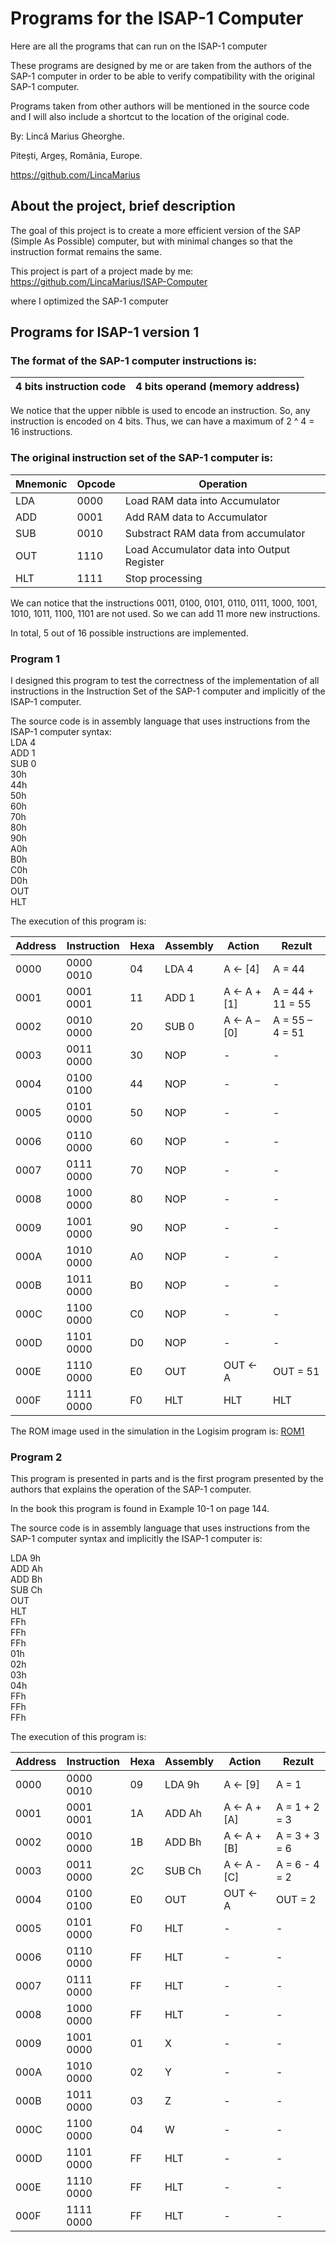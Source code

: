 # Programs for the ISAP-1 Computer
Here are all the programs that can run on the ISAP-1 computer

These programs are designed by me or are taken from the authors of the SAP-1 computer in order to be able to verify compatibility with the original SAP-1 computer.

Programs taken from other authors will be mentioned in the source code and I will also include a shortcut to the location of the original code.

By: Lincă Marius Gheorghe.

Pitești, Argeș, România, Europe.

https://github.com/LincaMarius

## About the project, brief description
The goal of this project is to create a more efficient version of the SAP (Simple As Possible) computer, but with minimal changes so that the instruction format remains the same.

This project is part of a project made by me:
https://github.com/LincaMarius/ISAP-Computer

where I optimized the SAP-1 computer

## Programs for ISAP-1 version 1

### The format of the SAP-1 computer instructions is:

| 4 bits instruction code   | 4 bits operand (memory address)          |
|---------------------------|------------------------------------------|

We notice that the upper nibble is used to encode an instruction. 
So, any instruction is encoded on 4 bits. 
Thus, we can have a maximum of 2 ^ 4 = 16 instructions.

### The original instruction set of the SAP-1 computer is:

| Mnemonic | Opcode | Operation                                  |
|----------|--------|--------------------------------------------|
| LDA      | 0000   | Load RAM data into Accumulator             |
| ADD      | 0001   | Add RAM data to Accumulator                |
| SUB      | 0010   | Substract RAM data from accumulator        |
| OUT      | 1110   | Load Accumulator data into Output Register |
| HLT      | 1111   | Stop processing                            |

We can notice that the instructions 0011, 0100, 0101, 0110, 0111, 1000, 1001, 1010, 1011, 1100, 1101 are not used. So we can add 11 more new instructions.

In total, 5 out of 16 possible instructions are implemented.

### Program 1
I designed this program to test the correctness of the implementation of all instructions in the Instruction Set of the SAP-1 computer and implicitly of the ISAP-1 computer.

The source code is in assembly language that uses instructions from the ISAP-1 computer syntax: \
LDA 4 \
ADD 1 \
SUB 0 \
30h \
44h \
50h \
60h \
70h \
80h \
90h \
A0h \
B0h \
C0h \
D0h \
OUT \
HLT

The execution of this program is:

| Address | Instruction | Hexa |Assembly |    Action    |      Rezult      |
|---------|-------------|------|---------|--------------|------------------|
|  0000	  |  0000 0010  |  04  |  LDA 4  | A <- [4]	    | A = 44           |
|  0001   |	 0001 0001  |  11  |  ADD 1  | A <- A + [1]	| A = 44 + 11 = 55 |
|  0002   |	 0010 0000  |  20  |  SUB 0  | A <- A – [0]	| A = 55 – 4 = 51  |
|  0003   |	 0011 0000  |  30  |  NOP	 |	    -		|       -	       |
|  0004   |	 0100 0100  |  44  |  NOP	 |	    -		|       -	       |
|  0005   |	 0101 0000  |  50  |  NOP	 |	    -		|       -	       |
|  0006   |	 0110 0000  |  60  |  NOP	 |	    -		|       -	       |
|  0007   |	 0111 0000  |  70  |  NOP	 |	    -		|       -	       |
|  0008   |	 1000 0000  |  80  |  NOP	 |	    -		|       -	       |
|  0009   |	 1001 0000  |  90  |  NOP	 |	    -		|       -	       |
|  000A   |	 1010 0000  |  A0  |  NOP	 |	    -		|       -	       |
|  000B   |	 1011 0000  |  B0  |  NOP	 |	    -		|       -	       |
|  000C   |	 1100 0000  |  C0  |  NOP	 |	    -		|       -	       |
|  000D   |	 1101 0000  |  D0  |  NOP	 |	    -		|       -	       |
|  000E   |	 1110 0000  |  E0  |  OUT	 | OUT <- A		| OUT = 51	       |
|  000F   |	 1111 0000  |  F0  |  HLT	 | HLT		    | HLT	           |

The ROM image used in the simulation in the Logisim program is:
[ ROM1 ](/ROMS/ROM1) 

### Program 2
This program is presented in parts and is the first program presented by the authors that explains the operation of the SAP-1 computer.

In the book this program is found in Example 10-1 on page 144.

The source code is in assembly language that uses instructions from the SAP-1 computer syntax and implicitly the ISAP-1 computer is:

LDA 9h \
ADD Ah \
ADD Bh \
SUB Ch \
OUT \
HLT \
FFh \
FFh \
FFh \
01h \
02h \
03h \
04h \
FFh \
FFh \
FFh

The execution of this program is:

| Address | Instruction | Hexa |Assembly |    Action    |      Rezult      |
|---------|-------------|------|---------|--------------|------------------|
|  0000	  |  0000 0010  |  09  |  LDA 9h | A <- [9]	    | A = 1            |
|  0001   |	 0001 0001  |  1A  |  ADD Ah | A <- A + [A]	| A = 1 + 2 = 3    |
|  0002   |	 0010 0000  |  1B  |  ADD Bh | A <- A + [B]	| A = 3 + 3 = 6    |
|  0003   |	 0011 0000  |  2C  |  SUB Ch | A <- A - [C]	| A = 6 - 4 = 2    |
|  0004   |	 0100 0100  |  E0  |  OUT	 | OUT <- A		| OUT = 2	       |
|  0005   |	 0101 0000  |  F0  |  HLT	 |	    -		|       -	       |
|  0006   |	 0110 0000  |  FF  |  HLT	 |	    -		|       -	       |
|  0007   |	 0111 0000  |  FF  |  HLT	 |	    -		|       -	       |
|  0008   |	 1000 0000  |  FF  |  HLT	 |	    -		|       -	       |
|  0009   |	 1001 0000  |  01  |  X  	 |	    -		|       -	       |
|  000A   |	 1010 0000  |  02  |  Y 	 |	    -		|       -	       |
|  000B   |	 1011 0000  |  03  |  Z 	 |	    -		|       -	       |
|  000C   |	 1100 0000  |  04  |  W 	 |	    -		|       -	       |
|  000D   |	 1101 0000  |  FF  |  HLT	 |	    -		|       -	       |
|  000E   |	 1110 0000  |  FF  |  HLT	 |	    -		|       -	       |
|  000F   |	 1111 0000  |  FF  |  HLT	 |	    -		|       -	       |

